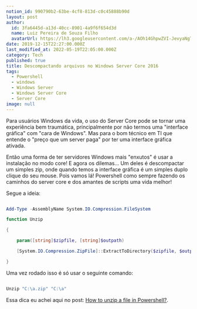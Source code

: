 ```yaml
---
notion_id: 990790b2-63be-4cf8-813d-c0c45888b90d
layout: post
author:
  id: 3fa6445d-a13d-40cc-8901-4a9f6f654d3d
  name: Luiz Pereira de Souza Filho
  avatarUrl: https://lh3.googleusercontent.com/a-/AOh14GhpwZVI-JevyaNgTdlrOT6YN20cI6V9Kxtq38Ij8AQ=s100
date: 2019-12-15T22:27:00.000Z
last_modified_at: 2022-05-19T22:05:00.000Z
category: Tech
published: true
title: Descompactando arquivos no Windows Server Core 2016
tags:
  - Powershell
  - windows
  - Windows Server
  - Windows Server Core
  - Server Core
image: null
---
```


Para usuários Windows da vida, o uso do Server Core pode se tornar uma experiência bem traumática, principalmente por não termos uma "interface gráfica" com "cara de Windows". Mas para o bom técnico em TI que entende o "preço que um server paga" por ter uma interface gráfica ativada.

Então uma forma de ter servidores Windows mais "enxutos" é usar a instalação no modo core! E agora os dilemas... Um deles é descompactar um simples zip, onde quando temos a interface gráfica é um simples duplo clique do seu mouse. Pois vamos lá! Powershell como sempre fazendo os caminhos do server core e dos amantes de scripts uma vida melhor!

Segue a ideia:

```Powershell

Add-Type -AssemblyName System.IO.Compression.FileSystem

function Unzip

{

    param([string]$zipfile, [string]$outpath)

    [System.IO.Compression.ZipFile]::ExtractToDirectory($zipfile, $outpath)

}

```

Uma vez rodado isso é só usar o seguinte comando:

```Powershell

Unzip "C:\a.zip" "C:\a"

```

Essa dica eu achei aqui no post: [How to unzip a file in Powershell?](https://stackoverflow.com/a/27768628).

